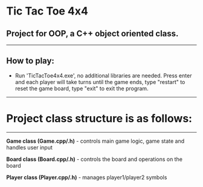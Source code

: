 # Tic Tac Toe 4x4

## Project for OOP, a C++ object oriented class.
---------------------------------------------------------------
## How to play:

- Run 'TicTacToe4x4.exe', no additional libraries are needed. Press enter and each player will take turns until the game ends, type "restart" to reset the game board, type "exit" to exit the program.


---------------------------------------------------------------
# Project class structure is as follows:
---------------------------------------------------------------


**Game class (Game.cpp/.h)** - controls main game logic, game state and handles user input


**Board class (Board.cpp/.h)** - controls the board and operations on the board


**Player class (Player.cpp/.h)** - manages player1/player2 symbols